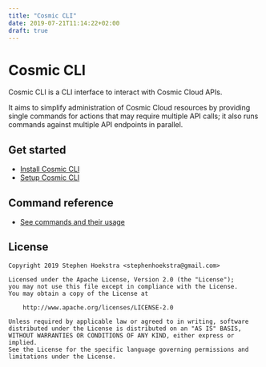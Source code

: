 ```yaml
---
title: "Cosmic CLI"
date: 2019-07-21T11:14:22+02:00
draft: true
---
```


# Cosmic CLI

Cosmic CLI is a CLI interface to interact with Cosmic Cloud APIs.

It aims to simplify administration of Cosmic Cloud resources by providing single commands for actions that may require multiple API calls; it also runs commands against multiple API endpoints in parallel.

## Get started

* [Install Cosmic CLI](install/)
* [Setup Cosmic CLI](setup/)

## Command reference

* [See commands and their usage](commands/)

## License

```text
Copyright 2019 Stephen Hoekstra <stephenhoekstra@gmail.com>

Licensed under the Apache License, Version 2.0 (the "License");
you may not use this file except in compliance with the License.
You may obtain a copy of the License at

    http://www.apache.org/licenses/LICENSE-2.0

Unless required by applicable law or agreed to in writing, software
distributed under the License is distributed on an "AS IS" BASIS,
WITHOUT WARRANTIES OR CONDITIONS OF ANY KIND, either express or implied.
See the License for the specific language governing permissions and
limitations under the License.
```
